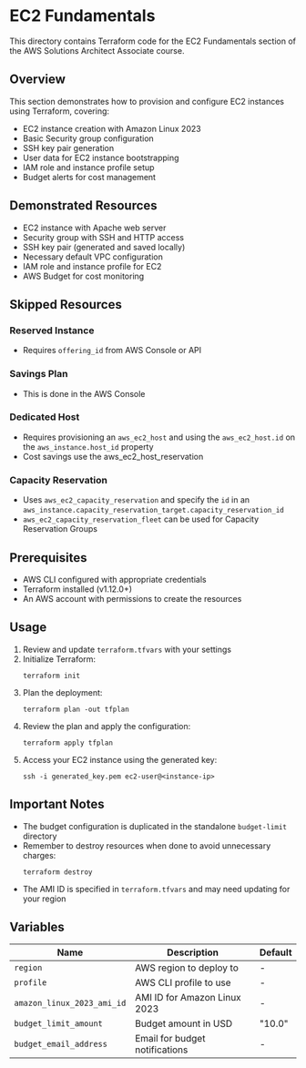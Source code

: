 # EC2 Fundamentals

This directory contains Terraform code for the EC2 Fundamentals section of the AWS Solutions Architect Associate course.

## Overview

This section demonstrates how to provision and configure EC2 instances using Terraform, covering:

- EC2 instance creation with Amazon Linux 2023
- Basic Security group configuration
- SSH key pair generation
- User data for EC2 instance bootstrapping
- IAM role and instance profile setup
- Budget alerts for cost management

## Demonstrated Resources

- EC2 instance with Apache web server
- Security group with SSH and HTTP access
- SSH key pair (generated and saved locally)
- Necessary default VPC configuration
- IAM role and instance profile for EC2
- AWS Budget for cost monitoring

## Skipped Resources

### Reserved Instance
  - Requires `offering_id` from AWS Console or API
### Savings Plan
  - This is done in the AWS Console
### Dedicated Host
  - Requires provisioning an `aws_ec2_host` and using the `aws_ec2_host.id` on the `aws_instance.host_id` property
  - Cost savings use the aws_ec2_host_reservation 
### Capacity Reservation
- Uses `aws_ec2_capacity_reservation` and specify the `id` in an `aws_instance.capacity_reservation_target.capacity_reservation_id`
- `aws_ec2_capacity_reservation_fleet` can be used for Capacity Reservation Groups

## Prerequisites

- AWS CLI configured with appropriate credentials
- Terraform installed (v1.12.0+)
- An AWS account with permissions to create the resources

## Usage

1. Review and update `terraform.tfvars` with your settings
2. Initialize Terraform:
   ```
   terraform init
   ```
3. Plan the deployment:
   ```
   terraform plan -out tfplan
   ```
4. Review the plan and apply the configuration:
   ```
   terraform apply tfplan
   ```
5. Access your EC2 instance using the generated key:
   ```
   ssh -i generated_key.pem ec2-user@<instance-ip>
   ```

## Important Notes

- The budget configuration is duplicated in the standalone `budget-limit` directory
- Remember to destroy resources when done to avoid unnecessary charges:
  ```
  terraform destroy
  ```
- The AMI ID is specified in `terraform.tfvars` and may need updating for your region

## Variables

| Name                       | Description                    | Default |
|----------------------------|--------------------------------|---------|
| `region`                   | AWS region to deploy to        | -       |
| `profile`                  | AWS CLI profile to use         | -       |
| `amazon_linux_2023_ami_id` | AMI ID for Amazon Linux 2023   | -       |
| `budget_limit_amount`      | Budget amount in USD           | "10.0"  |
| `budget_email_address`     | Email for budget notifications | -       |